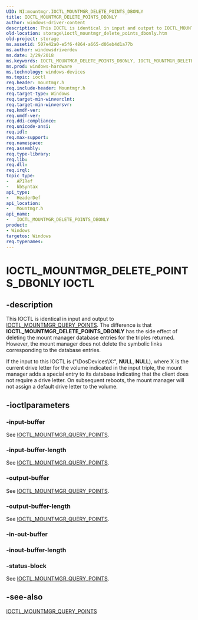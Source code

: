 ```yaml
---
UID: NI:mountmgr.IOCTL_MOUNTMGR_DELETE_POINTS_DBONLY
title: IOCTL_MOUNTMGR_DELETE_POINTS_DBONLY
author: windows-driver-content
description: This IOCTL is identical in input and output to IOCTL_MOUNTMGR_QUERY_POINTS.
old-location: storage\ioctl_mountmgr_delete_points_dbonly.htm
old-project: storage
ms.assetid: 507e42a0-e5f6-4864-a665-d06eb4d1a77b
ms.author: windowsdriverdev
ms.date: 3/29/2018
ms.keywords: IOCTL_MOUNTMGR_DELETE_POINTS_DBONLY, IOCTL_MOUNTMGR_DELETE_POINTS_DBONLY control, IOCTL_MOUNTMGR_DELETE_POINTS_DBONLY control code [Storage Devices], k307_5b02ca9a-551e-42d1-a153-39a6f5d94141.xml, mountmgr/IOCTL_MOUNTMGR_DELETE_POINTS_DBONLY, storage.ioctl_mountmgr_delete_points_dbonly
ms.prod: windows-hardware
ms.technology: windows-devices
ms.topic: ioctl
req.header: mountmgr.h
req.include-header: Mountmgr.h
req.target-type: Windows
req.target-min-winverclnt: 
req.target-min-winversvr: 
req.kmdf-ver: 
req.umdf-ver: 
req.ddi-compliance: 
req.unicode-ansi: 
req.idl: 
req.max-support: 
req.namespace: 
req.assembly: 
req.type-library: 
req.lib: 
req.dll: 
req.irql: 
topic_type:
-	APIRef
-	kbSyntax
api_type:
-	HeaderDef
api_location:
-	Mountmgr.h
api_name:
-	IOCTL_MOUNTMGR_DELETE_POINTS_DBONLY
product:
- Windows
targetos: Windows
req.typenames: 
---
```


# IOCTL_MOUNTMGR_DELETE_POINTS_DBONLY IOCTL


## -description


This IOCTL is identical in input and output to <a href="https://msdn.microsoft.com/library/windows/hardware/ff560474">IOCTL_MOUNTMGR_QUERY_POINTS</a>. The difference is that <b>IOCTL_MOUNTMGR_DELETE_POINTS_DBONLY</b> has the side effect of deleting the mount manager database entries for the triples returned. However, the mount manager does not delete the symbolic links corresponding to the database entries.

If the input to this IOCTL is ("\DosDevices\X:", <b>NULL</b>, <b>NULL</b>), where X is the current drive letter for the volume indicated in the input triple, the mount manager adds a special entry to its database indicating that the client does not require a drive letter. On subsequent reboots, the mount manager will not assign a default drive letter to the volume.


## -ioctlparameters




### -input-buffer

See <a href="https://msdn.microsoft.com/library/windows/hardware/ff560474">IOCTL_MOUNTMGR_QUERY_POINTS</a>.


### -input-buffer-length

See <a href="https://msdn.microsoft.com/library/windows/hardware/ff560474">IOCTL_MOUNTMGR_QUERY_POINTS</a>.


### -output-buffer

See <a href="https://msdn.microsoft.com/library/windows/hardware/ff560474">IOCTL_MOUNTMGR_QUERY_POINTS</a>.


### -output-buffer-length

See <a href="https://msdn.microsoft.com/library/windows/hardware/ff560474">IOCTL_MOUNTMGR_QUERY_POINTS</a>.


### -in-out-buffer








### -inout-buffer-length








### -status-block

See <a href="https://msdn.microsoft.com/library/windows/hardware/ff560474">IOCTL_MOUNTMGR_QUERY_POINTS</a>.


## -see-also




<a href="https://msdn.microsoft.com/library/windows/hardware/ff560474">IOCTL_MOUNTMGR_QUERY_POINTS</a>
 

 

